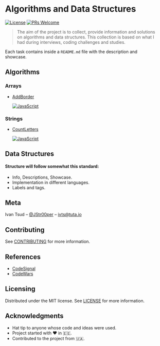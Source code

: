 # Algorithms and Data Structures

[![License](https://img.shields.io/badge/license-MIT-blue.svg?style=flat-square)](LICENSE)
[![PRs Welcome](https://img.shields.io/badge/PRs-welcome-brightgreen.svg?style=flat-square)](http://makeapullrequest.com)

> The aim of the project is to collect, provide information and solutions on algorithms and data structures. This collection is based on what I had during interviews, coding challenges and studies.

Each task contains inside a `README.md` file with the description and showcase.

## Algorithms

### Arrays

- [AddBorder](/algorithms/arrays/AddBorder/README.md)

  [![JavaScript](https://img.shields.io/badge/JavaScript-yellow.svg?style=flat-square)](/algorithms/arrays/AddBorder/javascript/addBorder.js)

### Strings

- [CountLetters](/algorithms/strings/CountLetters/README.md)

  [![JavaScript](https://img.shields.io/badge/JavaScript-yellow.svg?style=flat-square)](/algorithms/strings/CountLetters/javascript/countLetters.js)

## Data Structures

#### Structure will follow somewhat this standard:

- Info, Descriptions, Showcase.
- Implementation in different languages.
- Labels and tags.

## Meta

Ivan Tsud – [@JStr00per](https://twitter.com/JStr00per) – ivts@tuta.io

## Contributing

See [CONTRIBUTING](CONTRIBUTING.md) for more information.

## References

- [CodeSignal](https://codesignal.com/)
- [CodeWars](https://codewars.com/)

## Licensing

Distributed under the MIT license. See [LICENSE](LICENSE) for more information.

## Acknowledgments

- Hat tip to anyone whose code and ideas were used.
- Project started with <span>&#9829;</span> in 🇪🇪.
- Contributed to the project from 🇺🇦.
